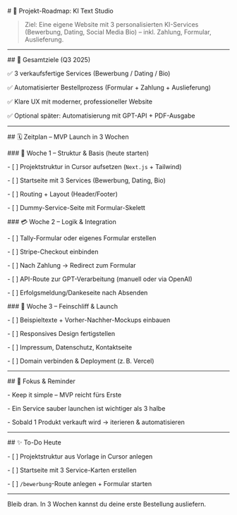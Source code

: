 \# 🚀 Projekt-Roadmap: KI Text Studio



> Ziel: Eine eigene Website mit 3 personalisierten KI-Services (Bewerbung, Dating, Social Media Bio) – inkl. Zahlung, Formular, Auslieferung.



---



\## 🎯 Gesamtziele (Q3 2025)



✅ 3 verkaufsfertige Services (Bewerbung / Dating / Bio)  

✅ Automatisierter Bestellprozess (Formular + Zahlung + Auslieferung)  

✅ Klare UX mit moderner, professioneller Website  

✅ Optional später: Automatisierung mit GPT-API + PDF-Ausgabe



---



\## 🗓️ Zeitplan – MVP Launch in 3 Wochen



\### 🧱 Woche 1 – Struktur \& Basis (heute starten)



\- \[ ] Projektstruktur in Cursor aufsetzen (`Next.js` + Tailwind)

\- \[ ] Startseite mit 3 Services (Bewerbung, Dating, Bio)

\- \[ ] Routing + Layout (Header/Footer)

\- \[ ] Dummy-Service-Seite mit Formular-Skelett



\### 💳 Woche 2 – Logik \& Integration



\- \[ ] Tally-Formular oder eigenes Formular erstellen

\- \[ ] Stripe-Checkout einbinden

\- \[ ] Nach Zahlung → Redirect zum Formular

\- \[ ] API-Route zur GPT-Verarbeitung (manuell oder via OpenAI)

\- \[ ] Erfolgsmeldung/Dankeseite nach Absenden



\### 🎁 Woche 3 – Feinschliff \& Launch



\- \[ ] Beispieltexte + Vorher-Nachher-Mockups einbauen

\- \[ ] Responsives Design fertigstellen

\- \[ ] Impressum, Datenschutz, Kontaktseite

\- \[ ] Domain verbinden \& Deployment (z. B. Vercel)



---



\## 🧠 Fokus \& Reminder



\- Keep it simple – MVP reicht fürs Erste

\- Ein Service sauber launchen ist wichtiger als 3 halbe

\- Sobald 1 Produkt verkauft wird → iterieren \& automatisieren



---



\## ✨ To-Do Heute



\- \[ ] Projektstruktur aus Vorlage in Cursor anlegen

\- \[ ] Startseite mit 3 Service-Karten erstellen

\- \[ ] `/bewerbung`-Route anlegen + Formular starten



---



Bleib dran. In 3 Wochen kannst du deine erste Bestellung ausliefern.



